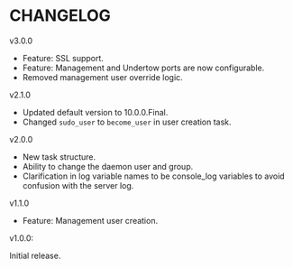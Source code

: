 CHANGELOG
=========

v3.0.0

  - Feature: SSL support.
  - Feature: Management and Undertow ports are now configurable.
  - Removed management user override logic.

v2.1.0

  - Updated default version to 10.0.0.Final.
  - Changed `sudo_user` to `become_user` in user creation task.

v2.0.0

  - New task structure.
  - Ability to change the daemon user and group.
  - Clarification in log variable names to be console_log variables to avoid confusion with the server log.

v1.1.0

  - Feature: Management user creation.

v1.0.0:

Initial release.
